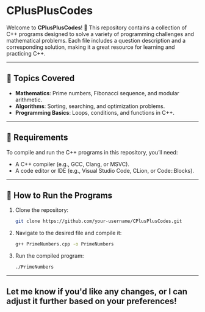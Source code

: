 # CPlusPlusCodes  

Welcome to **CPlusPlusCodes**! 🚀 This repository contains a collection of C++ programs designed to solve a variety of programming challenges and mathematical problems. Each file includes a question description and a corresponding solution, making it a great resource for learning and practicing C++.

---

## 📌 Topics Covered  
- **Mathematics**: Prime numbers, Fibonacci sequence, and modular arithmetic.  
- **Algorithms**: Sorting, searching, and optimization problems.  
- **Programming Basics**: Loops, conditions, and functions in C++.  

---

## 🔧 Requirements  
To compile and run the C++ programs in this repository, you’ll need:  
- A C++ compiler (e.g., GCC, Clang, or MSVC).  
- A code editor or IDE (e.g., Visual Studio Code, CLion, or Code::Blocks).  

---

## 🚀 How to Run the Programs  
1. Clone the repository:  
   ```bash  
   git clone https://github.com/your-username/CPlusPlusCodes.git  
   ```  
2. Navigate to the desired file and compile it:  
   ```bash  
   g++ PrimeNumbers.cpp -o PrimeNumbers  
   ```  
3. Run the compiled program:  
   ```bash  
   ./PrimeNumbers  
   ```  

---

## Let me know if you'd like any changes, or I can adjust it further based on your preferences!

